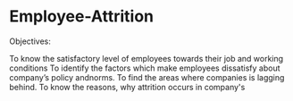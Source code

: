 # Employee-Attrition
Objectives:

To know the satisfactory level of employees towards their job and working conditions
To identify the factors which make employees dissatisfy about company’s policy andnorms.
To find the areas where companies is lagging behind. To know the reasons, why attrition occurs in company's

